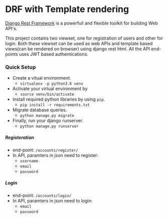 # DRF with Template rendering

[Django Rest Framework](http://www.django-rest-framework.org/) is a powerfull and flexible toolkit for building Web API's.

This project contains two viewset, one for registration of users and other for login. Both these viewset can be used as web APIs and template based views(can be rendered on browser) using django rest html. All the API end-points uses JWT based authentications.

### Quick Setup
- Create a vitual environment.
  - `virtualenv -p python3.6 venv`
- Activate your virtual environment by
  - `source venv/bin/activate`
- Install required python libraries by using `pip`.
  - `pip install -r requirements.txt`
- Migrate database queries.
  - `python manage.py migrate`
- Finally, run your django runserver.
  - `python manage.py runserver`

##### Registeration
- end-point: `/accounts/register/`
- In API, paramters in json need to register:
    - `username`
    - `email`
    - `password`

##### Login
- end-point: `/accounts/login/`
- In API, paramters in json need to login:
    - `email`
    - `password`
